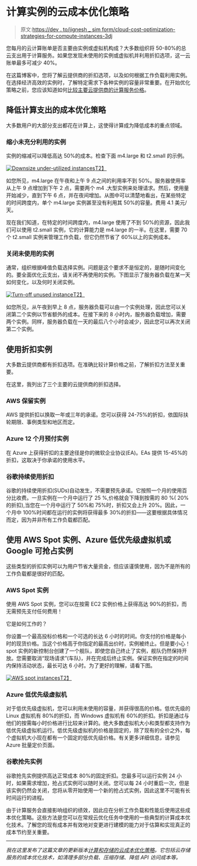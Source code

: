 # 计算实例的云成本优化策略

> 原文:[https://dev . to/jignesh _ sim form/cloud-cost-optimization-strategies-for-compute-instances-3dj](https://dev.to/jignesh_simform/cloud-cost-optimization-strategies-for-compute-instances-3dj)

您每月的云计算账单是否主要由实例或虚拟机构成？大多数组织将 50-80%的总云支出用于计算服务。如果您发现未使用的实例或虚拟机并利用折扣选项，这一云账单最多可减少 40%。

在这篇博客中，您将了解云提供商的折扣选项，以及如何根据工作负载利用实例。在选择经济高效的实例时，了解特定需求下各种实例的容量非常重要。在开始优化策略之前，您应该知道如何[比较主要云提供商的计算服务价格](https://www.simform.com/compute-pricing-comparison-aws-azure-googlecloud/)。

## [](#cost-optimization-strategies-to-reduce-compute-spending)降低计算支出的成本优化策略

大多数用户的大部分支出都花在计算上，这使得计算成为降低成本的重点领域。

### [](#downsize-underutilized-instances)缩小未充分利用的实例

实例的缩减可以降低高达 50%的成本。检查下面 m4.large 和 t2.small 的示例。

[![Downsize under-utilized instances](../Images/4caaf0d820ecb8b3d00f65c946b8005f.png)T2】](https://res.cloudinary.com/practicaldev/image/fetch/s--NMuDVZMx--/c_limit%2Cf_auto%2Cfl_progressive%2Cq_auto%2Cw_880/http://www.simform.com/wp-content/uploads/2017/09/Scale.png)

如您所见，m4.large 在午夜和上午 9 点之间的利用率不到 50%。服务器使用率从上午 9 点增加到下午 2 点，需要两个 m4 .大型实例来处理请求。然后，使用量开始减少，直到下午 6 点，并在夜间增加。从图中可以清楚地看出，在某些特定的时间跨度内，单个 m4.large 实例甚至没有利用其 50%的容量。费用 4.1 美元/天。

现在我们知道，在特定的时间跨度内，m4.large 使用了不到 50%的资源，因此我们可以使用 t2.small 实例，它的计算能力是 m4.large 的一半。在这里，需要 70 个 t2.small 实例来管理工作负载，但它仍然节省了 60%以上的实例成本。

### [](#turn-off-unused-instances)关闭未使用的实例

通常，组织根据峰值负载选择实例。问题是这个要求不是恒定的，是随时间变化的。要全面优化云支出，请关闭不再使用的实例。下图显示了服务器负载在某一天如何变化，以及何时关闭实例。

[![Turn-off unused instance](../Images/75e71d8f351d2e3f0c0519cc729ef8c9.png)T2】](https://res.cloudinary.com/practicaldev/image/fetch/s--FJPRu5wF--/c_limit%2Cf_auto%2Cfl_progressive%2Cq_auto%2Cw_880/http://www.simform.com/wp-content/uploads/2017/09/Scale-2.png)

如您所见，从午夜到早上 8 点，服务器负载可以由一个实例处理，因此您可以关闭第二个实例以节省额外的成本。在接下来的 8 小时内，服务器负载增加，需要两个实例。同样，服务器负载在一天的最后八个小时会减少，因此您可以再次关闭第二个实例。

## [](#use-discounted-instances)使用折扣实例

大多数云提供商都有折扣选项。在准确比较计算价格之前，了解折扣方法至关重要。

在这里，我列出了三个主要的云提供商的折扣选择。

### [](#aws-reserved-instances)AWS 保留实例

AWS 提供折扣以换取一年或三年的承诺。您可以获得 24-75%的折扣，依国际扶轮期限、事例类型和地区而定。

### [](#azure-12-month-prepay-instances)Azure 12 个月预付实例

在 Azure 上获得折扣的主要途径是你的微软企业协议(EA)。EAs 提供 15-45%的折扣，这取决于你承诺的使用水平。

### [](#google-sustained-use-discounts)谷歌持续使用折扣

谷歌的持续使用折扣(SUDs)自动发生，不需要预先承诺。它按照一个月的使用百分比收费。一旦实例在一个月中运行了 25 %,价格就会下降到按需的 80 %( 20%的折扣),当您在一个月中运行了 50%和 75%时，折扣又会上升 20%。因此，一个月中 100%时间都在运行的实例将获得最多 30%的折扣——这要根据具体情况而定，因为并非所有工作负载都匹配。

## [](#use-aws-spot-instances-azure-low-priority-vms-or-google-preemptible-instances)使用 AWS Spot 实例、Azure 低优先级虚拟机或 Google 可抢占实例

这些类型的折扣实例可以为用户节省大量资金，但应该谨慎使用，因为不是所有的工作负载都是很好的匹配。

### [](#aws-spot-instances)AWS Spot 实例

使用 AWS Spot 实例，您可以在按需 EC2 实例价格上获得高达 90%的折扣，而无需预先支付任何费用！

它是如何工作的？

你设置一个最高投标价格和一个可选的长达 6 小时的时间。你支付的价格是每小时的现货价格。当这个价格高于你指定的最高出价时，实例被终止。但是要小心！spot 实例的新控制台创建了一个舰队，即使您自己终止了实例，舰队仍然保持开放。您需要取消“现场请求”(车队)，并在完成后终止实例。保证实例在指定的时间内保持活动状态，最长可达 6 小时。为了更好的理解，请看下图。

[![AWS spot instances](../Images/3bf2a2e019f619d7fd63a72b9b509ea4.png)T2】](https://res.cloudinary.com/practicaldev/image/fetch/s--zbAf7gzY--/c_limit%2Cf_auto%2Cfl_progressive%2Cq_auto%2Cw_880/http://www.simform.com/wp-content/uploads/2017/09/Scale-2-1.png)

### [](#azure-lowpriority-vms)Azure 低优先级虚拟机

对于低优先级虚拟机，您可以利用未使用的容量，并获得很高的价格。低优先级的 Linux 虚拟机有 80%的折扣，而 Windows 虚拟机有 60%的折扣。折扣是通过与他们的按需每小时价格进行比较来计算的。绝大多数虚拟机大小和类型都支持作为低优先级虚拟机运行。低优先级虚拟机的价格是固定的，除了现有的全价之外，每个虚拟机大小现在都有一个固定的低优先级价格。有关更多详细信息，请参见 Azure 批量定价页面。

### [](#google-preemptive-instances)谷歌抢先实例

谷歌抢先实例提供高达正常成本 80%的固定折扣。您最多可以运行实例 24 小时，如果需求增加，抢占式实例可以随时关闭。您可以每 24 小时重启一次，但是该实例仍然会关闭，您将从零开始使用一个新的抢占式实例，因此这里不可能有长时间运行的进程。

由于计算服务会直接影响组织的绩效，因此应在分析工作负载和性能后使用这些成本优化策略。这些方法是您可以在常规云优化任务中使用的一些典型的计算成本优化技术。了解您的现有成本并有效地对变更进行建模的能力对于估算和实现真正的成本节约至关重要。

* * *

*我在这里发布了这篇文章的更新版本[计算和存储的云成本优化策略](https://www.simform.com/cloud-cost-optimization-strategies-compute-storage/)。它包括云存储服务的成本优化技术，如清理多部分负载、压缩存储、降低 API 访问成本等。*